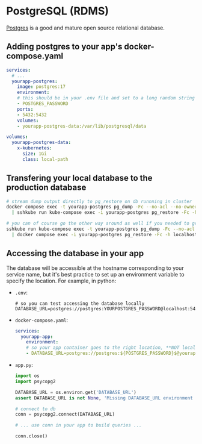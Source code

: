 # PostgreSQL (RDMS)

[Postgres](https://www.postgresql.org/) is a good and mature open source relational database.

## Adding postgres to your app's docker-compose.yaml

```yaml
services:
  # ...
  yourapp-postgres:
    image: postgres:17
    environment:
    # this should be in your .env file and set to a long random string
    - POSTGRES_PASSWORD
    ports:
    - 5432:5432
    volumes:
    - yourapp-postgres-data:/var/lib/postgresql/data

volumes:
  yourapp-postgres-data:
    x-kubernetes:
      size: 1Gi
      class: local-path
```

## Transfering your local database to the production database

```bash
# stream dump output directly to pg_restore on db runnning in cluster
docker compose exec -t yourapp-postgres pg_dump -Fc --no-acl --no-owner -h localhost -U postgres -w postgres \
  | sshkube run kube-compose exec -i yourapp-postgres pg_restore -Fc -h localhost -U postgres -w postgres -

# you can of course go the other way around as well if you needed to get information from production
sshkube run kube-compose exec -t yourapp-postgres pg_dump -Fc --no-acl --no-owner -h localhost -U postgres -w postgres \
  | docker compose exec -i yourapp-postgres pg_restore -Fc -h localhost -U postgres -w postgres -
```

## Accessing the database in your app

The database will be accessible at the hostname corresponding to your service name, but it's best practice to set up an environment variable to specify the location. For example, in python:

- `.env`:
  ```
  # so you can test accessing the database locally
  DATABASE_URL=postgres://postgres:YOURPOSTGRES_PASSWORD@localhost:5432/postgres
  ```
- `docker-compose.yaml`:
  ```yaml
  services:
    yourapp-app:
      environment:
      # so your app container goes to the right location, **NOT localhost**
      - DATABASE_URL=postgres://postgres:${POSTGRES_PASSWORD}$@yourapp-postgres:5432/postgres
  ```
- `app.py`:
  ```python
  import os
  import psycopg2

  DATABASE_URL = os.environ.get('DATABASE_URL')
  assert DATABASE_URL is not None, 'Missing DATABASE_URL environment variable to connect to the database'

  # connect to db
  conn = psycopg2.connect(DATABASE_URL)

  # ... use conn in your app to build queries ...

  conn.close()
  ```
